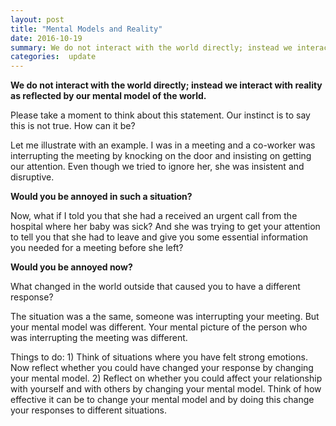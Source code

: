 ```yaml
---
layout: post
title: "Mental Models and Reality"
date: 2016-10-19
summary: We do not interact with the world directly; instead we interact with reality as reflected by our mental model of the world.
categories:  update
---
```



__We do not interact with the world directly; instead we interact with reality as reflected by our mental model of the world.__

Please take a moment to think about this statement. Our instinct is to say this is not true.  How can it be?

Let me illustrate with an example. I was in a meeting and a co-worker was interrupting the meeting by knocking on the door and insisting on getting our attention.  Even though we tried to ignore her, she was insistent and disruptive.

__Would you be annoyed in such a situation?__

Now, what if I told you that she had a received an urgent call from the hospital where her baby was sick? And she was trying to get your attention to tell you that she had to leave and give you  some essential information you needed for a meeting before she left?

__Would you be annoyed now?__

What changed in the world outside that caused you to have a different response?

The situation was a the same, someone was interrupting your meeting. But your mental model was different. Your mental picture of the person who was interrupting the meeting was different.

Things to do:
	1) Think of situations where you have felt strong emotions. Now reflect whether you could have changed your response by changing your mental model.
	2) Reflect on whether  you could affect your relationship with yourself and with others by changing your mental model.
Think of how effective it can be to change your mental model and by doing this change your responses to different situations.
